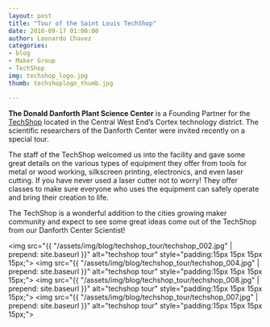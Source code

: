 ```yaml
---
layout: post
title: "Tour of the Saint Louis TechShop"
date: 2016-09-17 01:00:00
author: Leonardo Chavez
categories:
- blog
- Maker Group
- TechShop
img: techshop_logo.jpg
thumb: techshoplogo_thumb.jpg

---
```


<b>The Donald Danforth Plant Science Center</b> is a Founding Partner for 
the <a href="http://www.techshop.ws/STL.html" target="_blank">TechShop</a> 
located in the Central West End’s Cortex technology district. The scientific 
researchers of the Danforth Center were invited recently on a special tour.<!--more-->

The staff of the TechShop welcomed us into the facility and gave some great details on 
the various types of equipment they offer from tools for metal or wood working, 
silkscreen printing, electronics, and even laser cutting. If you have never used a laser 
cutter not to worry! They offer classes to make sure everyone who uses the equipment can 
safely operate and bring their creation to life.

The TechShop is a wonderful addition to the cities growing maker community and expect to 
see some great ideas come out of the TechShop from our Danforth Center Scientist!

<img src="{{ "/assets/img/blog/techshop_tour/techshop_002.jpg" | prepend: site.baseurl }}" alt="techshop tour" style="padding:15px 15px 15px 15px;">
<img src="{{ "/assets/img/blog/techshop_tour/techshop_004.jpg" | prepend: site.baseurl }}" alt="techshop tour" style="padding:15px 15px 15px 15px;">
<img src="{{ "/assets/img/blog/techshop_tour/techshop_008.jpg" | prepend: site.baseurl }}" alt="techshop tour" style="padding:15px 15px 15px 15px;">
<img src="{{ "/assets/img/blog/techshop_tour/techshop_007.jpg" | prepend: site.baseurl }}" alt="techshop tour" style="padding:15px 15px 15px 15px;">